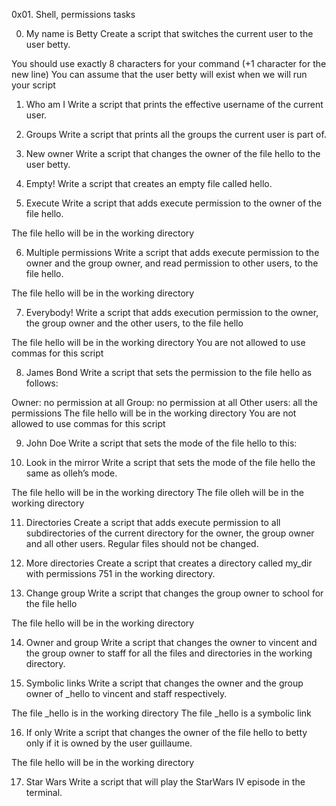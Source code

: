 0x01. Shell, permissions tasks

0. My name is Betty
Create a script that switches the current user to the user betty.

You should use exactly 8 characters for your command (+1 character for the new line)
You can assume that the user betty will exist when we will run your script

1. Who am I
Write a script that prints the effective username of the current user.

2. Groups
Write a script that prints all the groups the current user is part of.

3. New owner
Write a script that changes the owner of the file hello to the user betty.

4. Empty!
Write a script that creates an empty file called hello.

5. Execute
Write a script that adds execute permission to the owner of the file hello.

The file hello will be in the working directory

6. Multiple permissions
Write a script that adds execute permission to the owner and the group owner, and read permission to other users, to the file hello.

The file hello will be in the working directory

7. Everybody!
Write a script that adds execution permission to the owner, the group owner and the other users, to the file hello

The file hello will be in the working directory
You are not allowed to use commas for this script

8. James Bond
Write a script that sets the permission to the file hello as follows:

Owner: no permission at all
Group: no permission at all
Other users: all the permissions
The file hello will be in the working directory You are not allowed to use commas for this script

9. John Doe
Write a script that sets the mode of the file hello to this:

10. Look in the mirror
Write a script that sets the mode of the file hello the same as olleh’s mode.

The file hello will be in the working directory
The file olleh will be in the working directory

11. Directories
Create a script that adds execute permission to all subdirectories of the current directory for the owner, the group owner and all other users. Regular files should not be changed.

12. More directories
Create a script that creates a directory called my_dir with permissions 751 in the working directory.

13. Change group
Write a script that changes the group owner to school for the file hello

The file hello will be in the working directory

14. Owner and group
Write a script that changes the owner to vincent and the group owner to staff for all the files and directories in the working directory.

15. Symbolic links
Write a script that changes the owner and the group owner of _hello to vincent and staff respectively.

The file _hello is in the working directory
The file _hello is a symbolic link

16. If only
Write a script that changes the owner of the file hello to betty only if it is owned by the user guillaume.

The file hello will be in the working directory

17. Star Wars
Write a script that will play the StarWars IV episode in the terminal.
